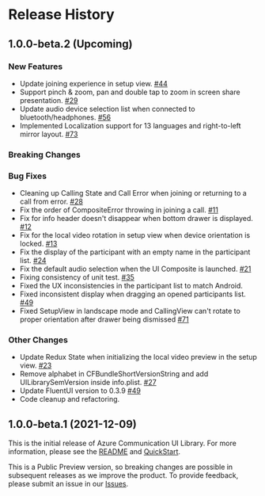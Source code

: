 # Release History

## 1.0.0-beta.2 (Upcoming)

### New Features
- Update joining experience in setup view. [#44](https://github.com/Azure/communication-ui-library-ios/pull/44)
- Support pinch & zoom, pan and double tap to zoom in screen share presentation. [#29](https://github.com/Azure/communication-ui-library-ios/pull/29)
- Update audio device selection list when connected to bluetooth/headphones. [#56](https://github.com/Azure/communication-ui-library-ios/pull/56)
- Implemented Localization support for 13 languages and right-to-left mirror layout. [#73](https://github.com/Azure/communication-ui-library-ios/pull/73) 
 
### Breaking Changes

### Bug Fixes
- Cleaning up Calling State and Call Error when joining or returning to a call from error. [#28](https://github.com/Azure/communication-ui-library-ios/pull/28)
- Fix the order of CompositeError throwing in joining a call. [#11](https://github.com/Azure/communication-ui-library-ios/pull/11)
- Fix for info header doesn't disappear when bottom drawer is displayed. [#12](https://github.com/Azure/communication-ui-library-ios/pull/12)
- Fix for the local video rotation in setup view when device orientation is locked. [#13](https://github.com/Azure/communication-ui-library-ios/pull/13)
- Fix the display of the participant with an empty name in the participant list. [#24](https://github.com/Azure/communication-ui-library-ios/pull/24)
- Fix the default audio selection when the UI Composite is launched. [#21](https://github.com/Azure/communication-ui-library-ios/pull/21)
- Fixing consistency of unit test. [#35](https://github.com/Azure/communication-ui-library-ios/pull/35)
- Fixed the UX inconsistencies in the participant list to match Android.
- Fixed inconsistent display when dragging an opened participants list. [#49](https://github.com/Azure/communication-ui-library-ios/pull/49)
- Fixed SetupView in landscape mode and CallingView can't rotate to proper orientation after drawer being dismissed [#71](https://github.com/Azure/communication-ui-library-ios/pull/71)

### Other Changes
- Update Redux State when initializing the local video preview in the setup view. [#23](https://github.com/Azure/communication-ui-library-ios/pull/23)
- Remove alphabet in CFBundleShortVersionString and add UILibrarySemVersion inside info.plist. [#27](https://github.com/Azure/communication-ui-library-ios/pull/27)
- Update FluentUI version to 0.3.9 [#49](https://github.com/Azure/communication-ui-library-ios/pull/49)
- Code cleanup and refactoring.


## 1.0.0-beta.1 (2021-12-09)
This is the initial release of Azure Communication UI Library. For more information, please see the [README](README.md) and [QuickStart](https://docs.microsoft.com/en-us/azure/communication-services/quickstarts/ui-library/get-started-call?tabs=kotlin&pivots=platform-ios).

This is a Public Preview version, so breaking changes are possible in subsequent releases as we improve the product. To provide feedback, please submit an issue in our [Issues](https://github.com/Azure/communication-ui-library-ios/issues).
